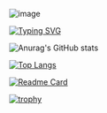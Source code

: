 ![image](https://github.com/Vol4uk13/master/assets/92542920/3395f4b9-ed09-40f6-b730-e034177b04ef)

[![Typing SVG](https://readme-typing-svg.demolab.com?font=Handjet&weight=700&size=50&pause=1100&width=700&height=100&lines=I+explore+the+world+with;Data+Science)](https://git.io/typing-svg)





![Anurag's GitHub stats](https://github-readme-stats.vercel.app/api?username=Vol4uk13&theme=synthwave&show_icons=true)

[![Top Langs](https://github-readme-stats.vercel.app/api/top-langs/?username=Vol4uk13&layout=compact)](https://github.com/anuraghazra/github-readme-stats)

[![Readme Card](https://github-readme-stats.vercel.app/api/pin/?username=Vol4uk13&repo=master)](https://github.com/Vol4uk13/master)

[![trophy](https://github-profile-trophy.vercel.app/?username=Vol4uk13&theme=tokyonight&title=Repositories,Stars,Commits,Followers,PullRequest,MultipleLang&margin-w=20)](https://github.com/ryo-ma/github-profile-trophy)

